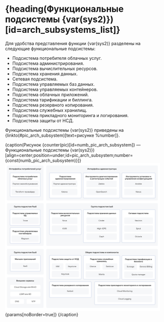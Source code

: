 # {heading(Функциональные подсистемы {var(sys2)})[id=arch_subsystems_list]}

Для удобства представления функции {var(sys2)} разделены на следующие функциональные подсистемы:

* Подсистема потребителя облачных услуг.
* Подсистема администрирования.
* Подсистема вычислительных ресурсов.
* Подсистема хранения данных.
* Сетевая подсистема.
* Подсистема управляемых баз данных.
* Подсистема управляемых контейнеров.
* Подсистема облачных приложений.
* Подсистема тарификации и биллинга.
* Подсистема резервного копирования.
* Подсистема служебных хранилищ.
* Подсистема прикладного мониторинга и логирования.
* Подсистема защиты от НСД.

Функциональные подсистемы {var(sys2)} приведены на {linkto(#pic_arch_subsystem)[text=рисунке %number]}.

{caption(Рисунок {counter(pic)[id=numb_pic_arch_subsystem]} — Функциональные подсистемы {var(sys2)})[align=center;position=under;id=pic_arch_subsystem;number={const(numb_pic_arch_subsystem)}]}
![Функциональные подсистемы {var(sys2)}](./assets/arch_subsystem.png){params[noBorder=true]}
{/caption}
